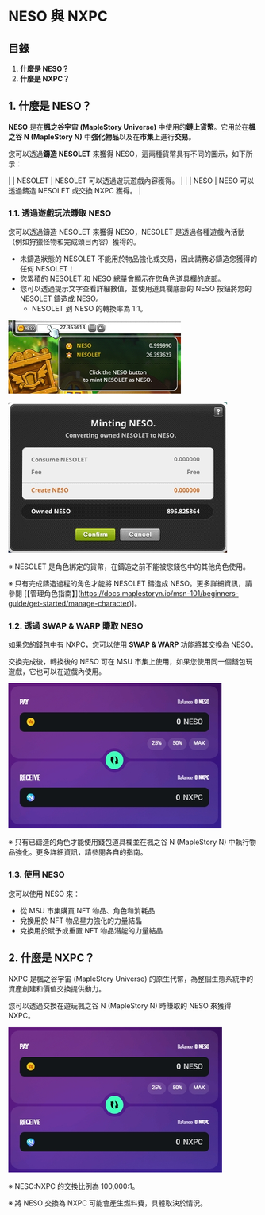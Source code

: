 # NESO 與 NXPC
## 目錄
1.  **什麼是 NESO？**
2.  **什麼是 NXPC？**
## 1. 什麼是 NESO？

**NESO** 是在**楓之谷宇宙 (MapleStory Universe)** 中使用的**鏈上貨幣**。它用於在**楓之谷 N (MapleStory N)** 中**強化物品**以及在**市集**上進行**交易**。

您可以透過**鑄造 NESOLET** 來獲得 NESO，這兩種貨幣具有不同的圖示，如下所示：

|  | NESOLET | NESOLET 可以透過遊玩遊戲內容獲得。 |
|  | NESO | NESO 可以透過鑄造 NESOLET 或交換 NXPC 獲得。 |

### 1.1. 透過遊戲玩法賺取 NESO

您可以透過鑄造 NESOLET 來獲得 NESO，NESOLET 是透過各種遊戲內活動（例如狩獵怪物和完成頭目內容）獲得的。

*   未鑄造狀態的 NESOLET 不能用於物品強化或交易，因此請務必鑄造您獲得的任何 NESOLET！
*   您累積的 NESOLET 和 NESO 總量會顯示在您角色道具欄的底部。
*   您可以透過提示文字查看詳細數值，並使用道具欄底部的 NESO 按鈕將您的 NESOLET 鑄造成 NESO。
    *   NESOLET 到 NESO 的轉換率為 1:1。

![](images/msn-101/learn-more/image_1747236421262_291.png)

![](images/msn-101/learn-more/image_1747236421262_419.png)

※ NESOLET 是角色綁定的貨幣，在鑄造之前不能被您錢包中的其他角色使用。

※ 只有完成鑄造過程的角色才能將 NESOLET 鑄造成 NESO。更多詳細資訊，請參閱 \[【管理角色指南】](https://docs.maplestoryn.io/msn-101/beginners-guide/get-started/manage-character)\]。

### 1.2. 透過 SWAP & WARP 賺取 NESO

如果您的錢包中有 NXPC，您可以使用 **SWAP & WARP** 功能將其交換為 NESO。

交換完成後，轉換後的 NESO 可在 MSU 市集上使用，如果您使用同一個錢包玩遊戲，它也可以在遊戲內使用。

![](images/msn-101/learn-more/image_1747236421262_226.png)

※ 只有已鑄造的角色才能使用錢包道具欄並在楓之谷 N (MapleStory N) 中執行物品強化。更多詳細資訊，請參閱各自的指南。

### 1.3. 使用 NESO

您可以使用 NESO 來：

*   從 MSU 市集購買 NFT 物品、角色和消耗品
*   兌換用於 NFT 物品星力強化的力量結晶
*   兌換用於賦予或重置 NFT 物品潛能的力量結晶
## 2. 什麼是 NXPC？

NXPC 是楓之谷宇宙 (MapleStory Universe) 的原生代幣，為整個生態系統中的資產創建和價值交換提供動力。

您可以透過交換在遊玩楓之谷 N (MapleStory N) 時賺取的 NESO 來獲得 NXPC。

![](images/msn-101/learn-more/image_1747236421262_138.png)

※ NESO:NXPC 的交換比例為 100,000:1。

※ 將 NESO 交換為 NXPC 可能會產生燃料費，具體取決於情況。